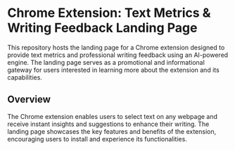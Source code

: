 # Chrome Extension: Text Metrics & Writing Feedback Landing Page

This repository hosts the landing page for a Chrome extension designed to provide text metrics and professional writing feedback using an AI-powered engine. The landing page serves as a promotional and informational gateway for users interested in learning more about the extension and its capabilities.

## Overview

The Chrome extension enables users to select text on any webpage and receive instant insights and suggestions to enhance their writing. The landing page showcases the key features and benefits of the extension, encouraging users to install and experience its functionalities.
